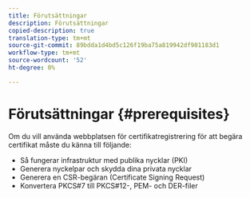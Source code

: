 ```yaml
---
title: Förutsättningar
description: Förutsättningar
copied-description: true
translation-type: tm+mt
source-git-commit: 89bdda1d4bd5c126f19ba75a819942df901183d1
workflow-type: tm+mt
source-wordcount: '52'
ht-degree: 0%

---
```



# Förutsättningar {#prerequisites}

Om du vill använda webbplatsen för certifikatregistrering för att begära certifikat måste du känna till följande:

* Så fungerar infrastruktur med publika nycklar (PKI)
* Generera nyckelpar och skydda dina privata nycklar
* Generera en CSR-begäran (Certificate Signing Request)
* Konvertera PKCS#7 till PKCS#12-, PEM- och DER-filer